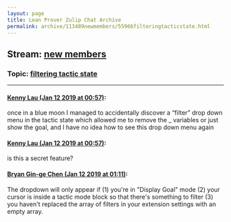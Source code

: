 ```yaml
---
layout: page
title: Lean Prover Zulip Chat Archive 
permalink: archive/113489newmembers/55966filteringtacticstate.html
---
```


## Stream: [new members](index.html)
### Topic: [filtering tactic state](55966filteringtacticstate.html)

---

#### [Kenny Lau (Jan 12 2019 at 00:57)](https://leanprover.zulipchat.com/#narrow/stream/113489-new%20members/topic/filtering%20tactic%20state/near/154957016):
once in a blue moon I managed to accidentally discover a “filter” drop down menu in the tactic state which allowed me to remove the _ variables or just show the goal, and I have no idea how to see this drop down menu again

#### [Kenny Lau (Jan 12 2019 at 00:57)](https://leanprover.zulipchat.com/#narrow/stream/113489-new%20members/topic/filtering%20tactic%20state/near/154957025):
is this a secret feature?

#### [Bryan Gin-ge Chen (Jan 12 2019 at 01:11)](https://leanprover.zulipchat.com/#narrow/stream/113489-new%20members/topic/filtering%20tactic%20state/near/154957848):
The dropdown will only appear if (1) you're in "Display Goal" mode (2) your cursor is inside a tactic mode block so that there's something to filter (3) you haven't replaced the array of filters in your extension settings with an empty array.

